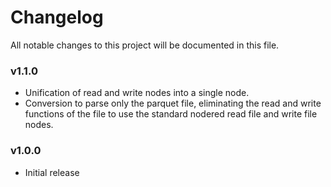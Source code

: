 # Changelog
All notable changes to this project will be documented in this file.

### v1.1.0
- Unification of read and write nodes into a single node.
- Conversion to parse only the parquet file, eliminating the read and write functions of the file to use the standard nodered read file and write file nodes.

### v1.0.0
- Initial release